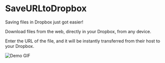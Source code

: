 SaveURLtoDropbox
================

Saving files in Dropbox just got easier!

Download files from the web, directly in your Dropbox, from any device.

Enter the URL of the file, and it will be instantly transferred from their host to your Dropbox.

![Demo GIF](https://media.giphy.com/media/xT9IgngaceREwZIROw/giphy.gif)
